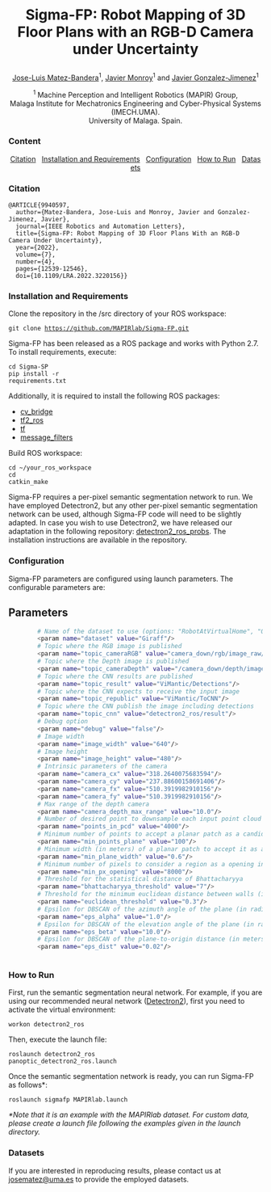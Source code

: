 # <p align="center"> Sigma-FP: Robot Mapping of 3D Floor Plans with an RGB-D Camera under Uncertainty </p>

<p align="center"> <a href="https://mapir.isa.uma.es/mapirwebsite/?p=1792">Jose-Luis Matez-Bandera</a><sup>1</sup>, <a href="https://mapir.isa.uma.es/mapirwebsite/?p=1438">Javier Monroy</a><sup>1</sup> and <a href="http://mapir.isa.uma.es/jgonzalez">Javier Gonzalez-Jimenez</a><sup>1</sup> </p>

<p align="center"> <sup>1</sup> Machine Perception and Intelligent Robotics (MAPIR) Group,<br/> Malaga Institute for Mechatronics Engineering and Cyber-Physical Systems (IMECH.UMA).<br/> University of Malaga. Spain. </p>

### Content
<p align="center"> <a href="#citation">Citation</a>&nbsp;&nbsp;&nbsp;<a href="#installationandrequirements">Installation&nbsp;and&nbsp;Requirements</a>&nbsp;&nbsp;&nbsp;<a href="#configuration">Configuration</a>&nbsp;&nbsp;&nbsp;<a href="#howtorun">How&nbsp;to&nbsp;Run</a>&nbsp;&nbsp;&nbsp;<a href="#datasets">Datasets</a></p></p>

### Citation
<pre><code>@ARTICLE{9940597,
  author={Matez-Bandera, Jose-Luis and Monroy, Javier and Gonzalez-Jimenez, Javier},
  journal={IEEE Robotics and Automation Letters}, 
  title={Sigma-FP: Robot Mapping of 3D Floor Plans With an RGB-D Camera Under Uncertainty}, 
  year={2022},
  volume={7},
  number={4},
  pages={12539-12546},
  doi={10.1109/LRA.2022.3220156}}
</code></pre>

### Installation&nbsp;and&nbsp;Requirements

Clone the repository in the /src directory of your ROS workspace:

<code>git clone https://github.com/MAPIRlab/Sigma-FP.git</code><br/>

Sigma-FP has been released as a ROS package and works with Python 2.7. To install requirements, execute:

<code>cd Sigma-SP</code><br/>
<code>pip install -r requirements.txt</code><br/>

Additionally, it is required to install the following ROS packages:

- [cv_bridge](http://wiki.ros.org/cv_bridge)
- [tf2_ros](http://wiki.ros.org/tf2_ros)
- [tf](http://wiki.ros.org/tf)
- [message_filters](http://wiki.ros.org/message_filters)

Build ROS workspace:

<code>cd ~/your_ros_workspace</code><br/>
<code>cd catkin_make</code>

Sigma-FP requires a per-pixel semantic segmentation network to run. We have employed Detectron2, but any other per-pixel semantic segmentation network can be used, although Sigma-FP code will need to be slightly adapted. In case you wish to use Detectron2, we have released our adaptation in the following repository: [detectron2_ros_probs](https://github.com/josematez/detectron2_ros_probs). The installation instructions are available in the repository.

### Configuration

Sigma-FP parameters are configured using launch parameters. The configurable parameters are:

## Parameters
```bash
        # Name of the dataset to use (options: "RobotAtVirtualHome", "OpenLORIS", "Giraff" (this is for MAPIRlab) - leave empty for custom dataset)
        <param name="dataset" value="Giraff"/>
        # Topic where the RGB image is published
        <param name="topic_cameraRGB" value="camera_down/rgb/image_raw/compressed"/>
        # Topic where the Depth image is published
        <param name="topic_cameraDepth" value="/camera_down/depth/image"/>
        # Topic where the CNN results are published
        <param name="topic_result" value="ViMantic/Detections"/>
        # Topic where the CNN expects to receive the input image
        <param name="topic_republic" value="ViMantic/ToCNN"/>
        # Topic where the CNN publish the image including detections
        <param name="topic_cnn" value="detectron2_ros/result"/>
        # Debug option
        <param name="debug" value="false"/>
        # Image width
        <param name="image_width" value="640"/>
        # Image height
        <param name="image_height" value="480"/>
        # Intrinsic parameters of the camera
        <param name="camera_cx" value="318.2640075683594"/>
        <param name="camera_cy" value="237.88600158691406"/>
        <param name="camera_fx" value="510.3919982910156"/>
        <param name="camera_fy" value="510.3919982910156"/>
        # Max range of the depth camera
        <param name="camera_depth_max_range" value="10.0"/>
        # Number of desired point to downsample each input point cloud
        <param name="points_in_pcd" value="4000"/>
        # Minimum number of points to accept a planar patch as a candidate
        <param name="min_points_plane" value="100"/>
        # Minimum width (in meters) of a planar patch to accept it as a candidate
        <param name="min_plane_width" value="0.6"/>
        # Minimum number of pixels to consider a region as a opening in the image plane
        <param name="min_px_opening" value="8000"/>
        # Threshold for the statistical distance of Bhattacharyya
        <param name="bhattacharyya_threshold" value="7"/>
        # Threshold for the minimum euclidean distance between walls (in meters)
        <param name="euclidean_threshold" value="0.3"/>
        # Epsilon for DBSCAN of the azimuth angle of the plane (in radians)
        <param name="eps_alpha" value="1.0"/>
        # Epsilon for DBSCAN of the elevation angle of the plane (in radians)
        <param name="eps_beta" value="10.0"/>
        # Epsilon for DBSCAN of the plane-to-origin distance (in meters)
        <param name="eps_dist" value="0.02"/>
       
```

### How&nbsp;to&nbsp;Run

First, run the semantic segmentation neural network. For example, if you are using our recommended neural network ([Detectron2](https://github.com/josematez/detectron2_ros_probs)), first you need to activate the virtual environment:

<code>workon detectron2_ros</code><br/>

Then, execute the launch file:

<code>roslaunch detectron2_ros panoptic_detectron2_ros.launch</code><br/>

Once the semantic segmentation network is ready, you can run Sigma-FP as follows*:

<code>roslaunch sigmafp MAPIRlab.launch</code><br/>

<i>*Note that it is an example with the MAPIRlab dataset. For custom data, please create a launch file following the examples given in the launch directory.</i>

### Datasets

If you are interested in reproducing results, please contact us at <a>josematez@uma.es</a> to provide the employed datasets.
